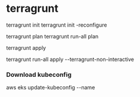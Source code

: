 # terragrunt


terragrunt init
terragrunt init -reconfigure

terragrunt plan
terragrunt run-all plan

terragrunt apply

terragrunt run-all apply --terragrunt-non-interactive


### Download kubeconfig
aws eks update-kubeconfig --name <custer-name>